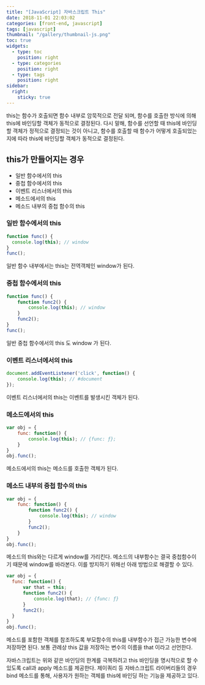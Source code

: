 ```yaml
---
title: "[JavaScript] 자바스크립트 This"
date: 2018-11-01 22:03:02
categories: [front-end, javascript]
tags: [javascript]
thumbnail: "/gallery/thumbnail-js.png"
toc: true
widgets:
  - type: toc
    position: right
  - type: categories
    position: right
  - type: tags
    position: right
sidebar:
  right:
    sticky: true
---
```


this는 함수가 호출되면 함수 내부로 암묵적으로 전달 되며, 함수를 호출한 방식에 의해 this에 바인딩할 객체가 동적으로 결정된다. 다시 말해, 함수를 선언할 때 this에 바인딩할 객체가 정적으로 결정되는 것이 아니고, 함수를 호출할 때 함수가 어떻게 호출되었는지에 따라 this에 바인딩할 객체가 동적으로 결정된다.

<!-- more -->

## this가 만들어지는 경우
* 일반 함수에서의 this
* 중첩 함수에서의 this
* 이벤트 리스너에서의 this
* 메소드에서의 this
* 메소드 내부의 중첩 함수의 this

### 일반 함수에서의 this 
```javascript
function func() {
  console.log(this); // window
}
func();
```

일반 함수 내부에서는 this는 전역객체인 window가 된다.

### 중첩 함수에서의 this
```javascript
function func() {
    function func2() {
        console.log(this); // window
    }
    func2();
}
func();
```

일반 중첩 함수에서의 this 도 window 가 된다.

### 이벤트 리스너에서의 this 
```javascript
document.addEventListener('click', function() {
    console.log(this); // #document
});
```

이벤트 리스너에서의 this는 이벤트를 발생시킨 객체가 된다.

### 메소드에서의 this
```javascript
var obj = {
    func: function() {
        console.log(this); // {func: ƒ};
    }
}
obj.func();
```

메소드에서의 this는 메소드를 호출한 객체가 된다.

### 메소드 내부의 중첩 함수의 this
```javascript
var obj = {
    func: function() {
        function func2() {
            console.log(this); // window
        }
        func2();
    }
}
obj.func();
```

메소드의 this와는 다르게 window를 가리킨다. 메소드의 내부함수는 결국 중첩함수이기 때문에 window를 바라본다. 이를 방지하기 위해선 아래 방법으로 해결할 수 있다.

```javascript
var obj = {
  func: function() {
      var that = this;
      function func2() {
          console.log(that); // {func: ƒ}
      }
      func2();
  }
}
obj.func();
```

메소드를 포함한 객체를 참조하도록 부모함수의 this를 내부함수가 접근 가능한 변수에 저장하면 된다. 보통 관례상 this 값을 저장하는 변수의 이름을 that 이라고 선언한다.

자바스크립트는 위와 같은 바인딩의 한계를 극복하려고 this 바인딩을 명시적으로 할 수 있도록 call과 apply 메소드를 제공한다. 제이쿼리 등 자바스크립트 라이버리들의 경우 bind 메소드를 통해, 사용자가 원하는 객체를 this에 바인딩 하는 기능을 제공하고 있다.
